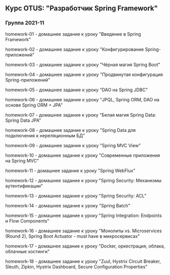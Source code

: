 ﻿## Курс OTUS: "Разработчик Spring Framework"

### Группа 2021-11

homework-01 - домашнее задание к уроку "Введение в Spring Framework"

homework-02 - домашнее задание к уроку "Конфигурирование Spring-приложений"

homework-03 - домашнее задание к уроку "Чёрная магия Spring Boot"

homework-04 - домашнее задание к уроку "Продвинутая конфигурация Spring-приложений"

homework-05 - домашнее задание к уроку "DAO на Spring JDBC"

homework-06 - домашнее задание к уроку "JPQL, Spring ORM, DAO на основе Spring ORM + JPA"

homework-07 - домашнее задание к уроку "Белая магия Spring Data: Spring Data JPA"

homework-08 - домашнее задание к уроку "Spring Data для подключения к нереляционным БД"

homework-09 - домашнее задание к уроку "Spring MVC View"

homework-10 - домашнее задание к уроку "Современные приложения на Spring MVC"

homework-11 - домашнее задание к уроку "Spring WebFlux"

homework-12 - домашнее задание к уроку "Spring Security: Механизмы аутентификации"

homework-13 - домашнее задание к уроку "Spring Security: ACL"

homework-14 - домашнее задание к уроку "Spring Batch"

homework-15 - домашнее задание к уроку "Spring Integration: Endpoints и Flow Components"

homework-16 - домашнее задание к уроку "Монолиты vs. Microservices (Round 2), Spring Boot Actuator - must have в микросервисах"

homework-17 - домашнее задание к уроку "Docker, оркестрация, облака, облачные хостинги"

homework-18 - домашнее задание к уроку "Zuul, Hystrix Circuit Breaker, Sleuth, Zipkin, Hystrix Dashboard, Secure Configuration Properties"
